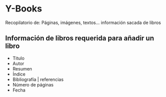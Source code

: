 # Y-Books
Recopilatorio de: Páginas, imágenes, textos... información sacada de libros
## Información de libros requerida para añadir un libro
* Titulo
* Autor
* Resumen
* Índice
* Bibliografía | referencias
* Número de páginas
* Fecha

